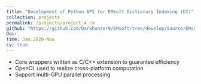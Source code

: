 ```yaml
---
title: "Development of Python API for EMsoft Dictionary Indexing (DI)"
collection: projects
permalink: /projects/project_4_cv
github: "https://github.com/Darkhunter9/EMsoft/tree/develop/Source/EMsoftWrapperLib/DictionaryIndexing"
doi:
time: Jan.2020-Now
cv: true
---
```


- Core wrappers written as C/C++ extension to guarantee efficiency
- OpenCL used to realize cross-platform computation
- Support multi-GPU parallel processing